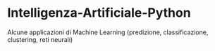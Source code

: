 # Intelligenza-Artificiale-Python
Alcune applicazioni di Machine Learning (predizione, classificazione, clustering, reti neurali)

